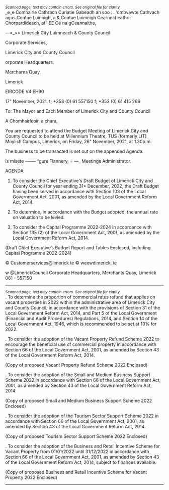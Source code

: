 *<small>Scanned page, text may contain errors. See original file for clarity</small>*  
_e_e Comhairle Cathrach Curiatie Gabeadh an soo
: . ‘ombvawte Cathvach agus Contae Luinnigh,
a & Contae Luimnigh Cearnncheathri: Chorpardideach,
af“ EE Cé na gCeannaithe,

—=_>> Limerick City Luimneach
& County Council

Corporate Services,

Limerick City and County Council

orporate Headquarters.

Mercharns Quay,

Limerick

EIRCODE V4 EH90

17" November, 2021.
t; +353 (0) 61 557150
f; +353 (0) 61 415 266

To: The Mayor and Each Member of Limerick City and
County Council

A Chomhairleoir, a chara,

You are requested to attend the Budget Meeting of Limerick City and County Council
to be held at Millennium Theatre, TUS (formerly LIT) Moylish Campus, Limerick, on
Friday, 26" November, 2021, at 1.30p.m.

The business to be transacted is set out on the appended Agenda.

Is misete -_——_
“gure Flannery, = —_
Meetings Administrator.

AGENDA

1. To consider the Chief Executive's Draft Budget of Limerick City and County Council
for year ending 31* December, 2022, the Draft Budget having been served in
accordance with Section 103 of the Local Government Act, 2001, as amended by
the Local Government Reform Act, 2014.

2. To determine, in accordance with the Budget adopted, the annual rate on
valuation to be levied.

3. To consider the Capital Programme 2022-2024 in accordance with Section 135 (2)
of the Local Government Act, 2001, as amended by the Local Government Reform
Act, 2014.

(Draft Chief Executive’s Budget Report and Tables Enclosed, including
Capital Programme 2022-2024)

© Customerservices@limerick te
© weewdimerick. ie

w @LimerickCouncil
Corporate Headquarters, Merchants Quay, Limerick 061 - 557150

---
*<small>Scanned page, text may contain errors. See original file for clarity</small>*  
. To determine the proportion of commercial rates refund that applies on vacant
properties in 2022 within the administrative area of Limerick City and County
Council, in accordance with the provisions of Section 31 of the Local Government
Reform Act, 2014, and Part 5 of the Local Government (Financial and Audit
Procedures) Regulations, 2014, and Section 14 of the Local Government Act, 1946,
which is recommended to be set at 10% for 2022.

. To consider the adoption of the Vacant Property Refund Scheme 2022 to
encourage the beneficial use of commercial property in accordance with Section
66 of the Local Government Act, 2001, as amended by Section 43 of the Local
Government Reform Act, 2014.

(Copy of proposed Vacant Property Refund Scheme 2022 Enclosed)

. To consider the adoption of the Small and Medium Business Support Scheme 2022
in accordance with Section 66 of the Local Government Act, 2001, as amended by
Section 43 of the Local Government Reform Act, 2014.

(Copy of proposed Small and Medium Business Support Scheme 2022 Enclosed)

. To consider the adoption of the Tourism Sector Support Scheme 2022 in
accordance with Section 66 of the Local Government Act, 2001, as amended by
Section 43 of the Local Government Reform Act, 2014.

(Copy of proposed Tourism Sector Support Scheme 2022 Enclosed)

. To consider the adoption of the Business and Retail Incentive Scheme for Vacant
Property from 01/01/2022 until 31/12/2022 in accordance with Section 66 of the
Local Government Act, 2001, as amended by Section 43 of the Local Government
Reform Act, 2014, subject to finances available.

(Copy of proposed Business and Retail Incentive Scheme for Vacant Property
2022 Enclosed)

---

